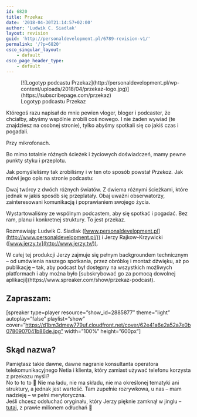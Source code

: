 ```yaml
---
id: 6820
title: Przekaz
date: '2018-04-30T21:14:57+02:00'
author: 'Ludwik C. Siadlak'
layout: revision
guid: 'http://personaldevelopment.pl/6789-revision-v1/'
permalink: '/?p=6820'
csco_singular_layout:
    - default
csco_page_header_type:
    - default
---
```


<figure aria-describedby="caption-attachment-6817" class="wp-caption alignright" id="attachment_6817" style="width: 512px">[![Logotyp podcastu Przekaz](http://personaldevelopment.pl/wp-content/uploads/2018/04/przekaz-logo.jpg)](https://subscribepage.com/przekaz)<figcaption class="wp-caption-text" id="caption-attachment-6817">Logotyp podcastu Przekaz</figcaption></figure>

Któregoś razu napisał do mnie pewien vloger, bloger i podcaster, że chciałby, abyśmy wspólnie zrobili coś nowego. I nie żaden wywiad (te znajdziesz na osobnej stronie), tylko abyśmy spotkali się co jakiś czas i pogadali.

Przy mikrofonach.

Bo mimo totalnie różnych ścieżek i życiowych doświadczeń, mamy pewne punkty styku i przeplotu.

Jak pomyśleliśmy tak zrobiliśmy i w ten oto sposób powstał *Przekaz.* Jak mówi jego opis na stronie podcastu:

Dwaj twórcy z dwóch różnych światów. Z dwiema różnymi ścieżkami, które jednak w jakiś sposób się przeplatały. Obaj uważni obserwatorzy, zainteresowani komunikacją i poprawianiem swojego życia.

Wystartowaliśmy ze wspólnym podcastem, aby się spotkać i pogadać. Bez ram, planu i konkretnej struktury. To jest przekaz.

Rozmawiają: Ludwik C. Siadlak ([www.personaldevelopment.pl](http://www.personaldevelopment.pl/)) i Jerzy Rajkow-Krzywicki ([www.jerzy.tv](http://www.jerzy.tv/)).

<div style="clear: both;"></div>W całej tej produkcji Jerzy zajmuje się pełnym backgroundem technicznym – od umówienia naszego spotkania, przez obróbkę i montaż dźwięku, aż po publikację – tak, aby podcast był dostępny na wszystkich możliwych platformach i aby można było [subskrybować go za pomocą dowolnej aplikacji](https://www.spreaker.com/show/przekaz-podcast).

## Zapraszam:

\[spreaker type=player resource=”show\_id=2885877″ theme=”light” autoplay=”false” playlist=”show” cover=”https://d1bm3dmew779uf.cloudfront.net/cover/62e41a6e2a52a7e0b0780907041b86de.jpg” width=”100%” height=”600px”\]

## Skąd nazwa?

Pamiętasz takie dawne, dawne nagranie konsultanta operatora telekomunikacyjnego Netia i klienta, który zamiast używać telefonu korzysta z przekazu myśli?  
No to to to 🙂 Nie ma ładu, nie ma składu, nie ma określonej tematyki ani struktury, a jednak jest wartość. Tam zupełnie rozrywkowa, u nas – mam nadzieję – w pełni merytoryczna.  
Jeśli chcesz odsłuchać oryginału, który Jerzy pięknie zamknął w jinglu – [tutaj](https://www.youtube.com/watch?v=TXi8A1sKSOM), z prawie milionem odłuchań 🙂